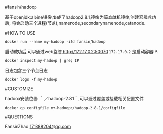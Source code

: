 #fansin/hadoop

基于openjdk:alpine镜像,集成了hadoop2.8.1,镜像为简单单机镜像,创建容器成功后,
将会启动三个进程(节点),namenode,secondarynamenode,datanode.

#HOW TO USE

    docker run --name my-hadoop -itd fansin/hadoop

启动成功后,可以通过web监控,http://172.17.0.2:50070 `172.17.0.2` 是启动容器IP.

    docker inspect my-hadoop | grep IP

日志包含三个节点日志

    docker logs -f my-hadoop

#CUSTOMIZE

hadoop安装位置: ｀／hadoop-2.8.1｀,可以通过覆盖或挂载相关配置文件

    docker cp configfile my-hadoop:/hadoop-2.8.1/configfile

#QUESTIONS

 FansinZhao 171388204@qq.com


